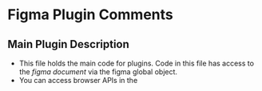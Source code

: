 # Figma Plugin Comments

## Main Plugin Description

- This file holds the main code for plugins. Code in this file has access to the _figma document_ via the figma global object.
- You can access browser APIs in the <script> tag inside "ui.html" which has a full browser environment (See https://www.figma.com/plugin-docs/how-plugins-run).

## Figma Mode

- Runs this code if the plugin is run in Figma
- This plugin will open a window to prompt the user to enter a number, and it will then create that many rectangles on the screen.
- This shows the HTML page in "ui.html".
- Calls to "parent.postMessage" from within the HTML page will trigger this callback. The callback will be passed the "pluginMessage" property of the posted message.
- One way of distinguishing between different types of messages sent from your HTML page is to use an object with a "type" property like this.
- This plugin creates rectangles on the screen.
- Make sure to close the plugin when you're done. Otherwise the plugin will keep running, which shows the cancel button at the bottom of the screen.

## FigJam Mode

- Runs this code if the plugin is run in FigJam
- This plugin will open a window to prompt the user to enter a number, and it will then create that many shapes and connectors on the screen.
- This shows the HTML page in "ui.html".
- Calls to "parent.postMessage" from within the HTML page will trigger this callback. The callback will be passed the "pluginMessage" property of the posted message.
- One way of distinguishing between different types of messages sent from your HTML page is to use an object with a "type" property like this.
- This plugin creates shapes and connectors on the screen.
- You can set shapeType to one of: 'SQUARE' | 'ELLIPSE' | 'ROUNDED_RECTANGLE' | 'DIAMOND' | 'TRIANGLE_UP' | 'TRIANGLE_DOWN' | 'PARALLELOGRAM_RIGHT' | 'PARALLELOGRAM_LEFT'
- Make sure to close the plugin when you're done. Otherwise the plugin will keep running, which shows the cancel button at the bottom of the screen.

## Slides Mode

- Runs this code if the plugin is run in Slides
- This plugin will open a window to prompt the user to enter a number, and it will then create that many slides on the screen.
- This shows the HTML page in "ui.html".
- Calls to "parent.postMessage" from within the HTML page will trigger this callback. The callback will be passed the "pluginMessage" property of the posted message.
- One way of distinguishing between different types of messages sent from your HTML page is to use an object with a "type" property like this.
- This plugin creates slides and puts the user in grid view.
- Make sure to close the plugin when you're done. Otherwise the plugin will keep running, which shows the cancel button at the bottom of the screen.
